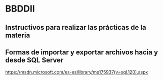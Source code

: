 # BBDDII

## Instructivos para realizar las prácticas de la materia 

## Formas de importar y exportar archivos hacia y desde SQL Server 

https://msdn.microsoft.com/es-es/library/ms175937(v=sql.120).aspx